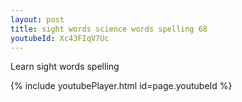 ```yaml
---
layout: post
title: sight words science words spelling 68
youtubeId: Xc43FIqV7Uc
---
```

 
 
Learn sight words spelling
 
 
 
 
{% include youtubePlayer.html id=page.youtubeId %}
 
 
